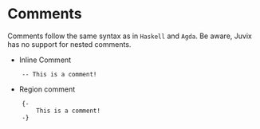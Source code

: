 # Comments

Comments follow the same syntax as in `Haskell` and `Agda`. Be aware,
Juvix has no support for nested comments.

- Inline Comment

```juvix
    -- This is a comment!
```

- Region comment

```juvix
    {-
        This is a comment!
    -}
```
